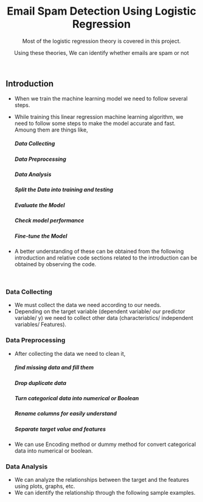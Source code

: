 <h1 align="center">Email Spam Detection Using Logistic Regression</h1>
<p align="center">Most of the logistic regression theory is covered in this project.</p>
<p align="center">Using these theories, We can identify whether emails are spam or not</p>
<br>

## Introduction
- When we train the machine learning model we need to follow several steps.
- While training this linear regression machine learning algorithm, we need to follow some steps to make the model accurate and fast. Amoung them are things like,<br>

  ##### _Data Collecting_
  ##### _Data Preprocessing_ 
  ##### _Data Analysis_
  ##### _Split the Data into training and testing_
  ##### _Evaluate the Model_
  ##### _Check model performance_
  ##### _Fine-tune the Model_
  
- A better understanding of these can be obtained from the following introduction and relative code sections related to the introduction can be obtained by observing the code.

<br>

### Data Collecting

- We must collect the data we need according to our needs.
- Depending on the target variable (dependent variable/ our predictor variable/ y) we need to collect other data (characteristics/ independent variables/ Features).

### Data Preprocessing 

- After collecting the data we need to clean it,<br>
  ##### _find missing data and fill them_
  ##### _Drop duplicate data_
  ##### _Turn categorical data into numerical or Boolean_
  ##### _Rename columns for easily understand_
  ##### _Separate target value and features_
  
- We can use Encoding method or dummy method for convert categorical data into numerical or boolean.

### Data Analysis

- We can analyze the relationships between the target and the features using plots, graphs, etc.
- We can identify the relationship through the following sample examples.
  
<br>
